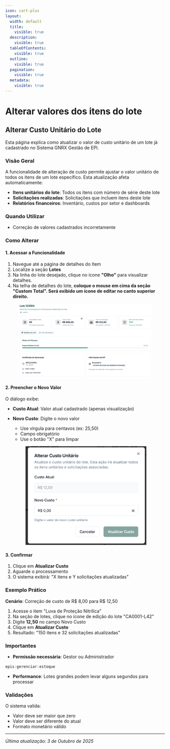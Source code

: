 ```yaml
---
icon: cart-plus
layout:
  width: default
  title:
    visible: true
  description:
    visible: true
  tableOfContents:
    visible: true
  outline:
    visible: true
  pagination:
    visible: true
  metadata:
    visible: true
---
```


# Alterar valores dos itens do lote

## Alterar Custo Unitário do Lote

Esta página explica como atualizar o valor de custo unitário de um lote já cadastrado no Sistema GNRX Gestão de EPI.

### Visão Geral

A funcionalidade de alteração de custo permite ajustar o valor unitário de todos os itens de um lote específico. Esta atualização afeta automaticamente:

* **Itens unitários do lote**: Todos os itens com número de série deste lote
* **Solicitações realizadas**: Solicitações que incluem itens deste lote
* **Relatórios financeiros**: Inventário, custos por setor e dashboards

### Quando Utilizar

* Correção de valores cadastrados incorretamente

### Como Alterar

#### 1. Acessar a Funcionalidade

1. Navegue até a página de detalhes do Item
2. Localize a seção **Lotes**
3. Na linha do lote desejado, clique no ícone **"Olho"** para visualizar detalhes.
4. Na telha de detalhes do lote, **coloque o mouse em cima da seção "Custom Total". Será exibido um ícone de editar no canto superior direito.**

<figure><img src="../.gitbook/assets/image (73).png" alt=""><figcaption></figcaption></figure>

#### 2. Preencher o Novo Valor

O diálogo exibe:

* **Custo Atual**: Valor atual cadastrado (apenas visualização)
*   **Novo Custo**: Digite o novo valor

    * Use vírgula para centavos (ex: 25,50)
    * Campo obrigatório
    * Use o botão "X" para limpar

    <figure><img src="../.gitbook/assets/image (75).png" alt="" width="382"><figcaption></figcaption></figure>

#### 3. Confirmar

1. Clique em **Atualizar Custo**
2. Aguarde o processamento
3. O sistema exibirá: "X itens e Y solicitações atualizadas"

### Exemplo Prático

**Cenário**: Correção de custo de R$ 8,00 para R$ 12,50

1. Acesse o item "Luva de Proteção Nitrílica"
2. Na seção de lotes, clique no ícone de edição do lote "CA0001-L42"
3. Digite **12,50** no campo Novo Custo
4. Clique em **Atualizar Custo**
5. Resultado: "150 itens e 32 solicitações atualizadas"

### Importantes

* **Permissão necessária**: Gestor ou Administrador

```rust
epis:gerenciar:estoque
```

* **Performance**: Lotes grandes podem levar alguns segundos para processar

### Validações

O sistema valida:

* Valor deve ser maior que zero
* Valor deve ser diferente do atual
* Formato monetário válido

***

_Última atualização: 3 de Outubro de 2025_
